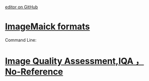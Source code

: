 [editor on GitHub](https://github.com/fsword73/jianyang.github.io/edit/master/Learn_2_SEE_in_the_Dark.md)

# [ImageMaick formats](http://www.imagemagick.org/script/formats.php)
  Command Line: 
  
# [Image Quality Assessment,IQA ， No-Reference](https://baike.baidu.com/item/IQA/19453034)
